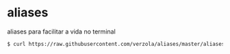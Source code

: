 # aliases
aliases para facilitar a vida no terminal

```sh
$ curl https://raw.githubusercontent.com/verzola/aliases/master/aliases.conf > ~/aliases.conf && echo source ~/aliases.conf >> ~/.zshrc
```
